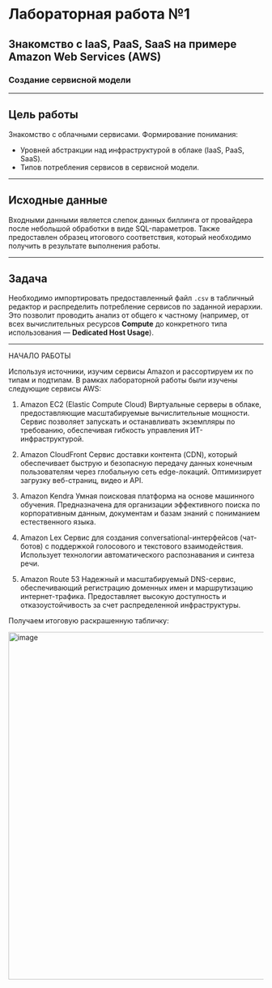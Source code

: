 # Лабораторная работа №1

## Знакомство с IaaS, PaaS, SaaS на примере Amazon Web Services (AWS)
### Создание сервисной модели

---

## Цель работы

Знакомство с облачными сервисами. Формирование понимания:
*   Уровней абстракции над инфраструктурой в облаке (IaaS, PaaS, SaaS).
*   Типов потребления сервисов в сервисной модели.

---

## Исходные данные

Входными данными является слепок данных биллинга от провайдера после небольшой обработки в виде SQL-параметров.
Также предоставлен образец итогового соответствия, который необходимо получить в результате выполнения работы.

---

## Задача

Необходимо импортировать предоставленный файл `.csv` в табличный редактор и распределить потребление сервисов по заданной иерархии. Это позволит проводить анализ от общего к частному (например, от всех вычислительных ресурсов **Compute** до конкретного типа использования — **Dedicated Host Usage**).

---

НАЧАЛО РАБОТЫ

  Используя источники, изучим сервисы Amazon и рассортируем их по типам и подтипам. В рамках лабораторной работы были изучены следующие сервисы AWS:

1. Amazon EC2 (Elastic Compute Cloud)
Виртуальные серверы в облаке, предоставляющие масштабируемые вычислительные мощности. Сервис позволяет запускать и останавливать экземпляры по требованию, обеспечивая гибкость управления ИТ-инфраструктурой.

2. Amazon CloudFront
Сервис доставки контента (CDN), который обеспечивает быструю и безопасную передачу данных конечным пользователям через глобальную сеть edge-локаций. Оптимизирует загрузку веб-страниц, видео и API.

3. Amazon Kendra
Умная поисковая платформа на основе машинного обучения. Предназначена для организации эффективного поиска по корпоративным данным, документам и базам знаний с пониманием естественного языка.

4. Amazon Lex
Сервис для создания conversational-интерфейсов (чат-ботов) с поддержкой голосового и текстового взаимодействия. Использует технологии автоматического распознавания и синтеза речи.

5. Amazon Route 53
Надежный и масштабируемый DNS-сервис, обеспечивающий регистрацию доменных имен и маршрутизацию интернет-трафика. Предоставляет высокую доступность и отказоустойчивость за счет распределенной инфраструктуры.

  Получаем итоговую раскрашенную табличку:

<img width="1335" height="686" alt="image" src="https://github.com/user-attachments/assets/9e064d9e-615f-4f84-8a96-5cfe9697f4cf" />

